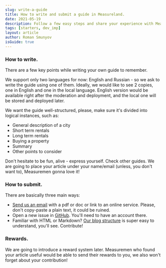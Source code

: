 ```yaml
---
slug: write-a-guide
title: How to write and submit a guide in Measureland.
date: 2021-05-19
description: Follow a few easy steps and share your experience with Measuremen. Get a reward!
tags: [starters, dev_imp]
layout: article
author: Roman Smunyov
isGuide: true
---
```


### How to write.
There are a few key points while writing your own guide to remember.

We support only two languages for now: English and Russian - so we ask to write the guide using one of them. Ideally, we would like to see 2 copies, one in English and one in the local language. English version would be available right after the moderation and deployment, and the local one will be stored and deployed later.

We want the guide well-structured, please, make sure it's divided into logical instances, such as:

- General description of a city
- Short term rentals
- Long term rentals
- Buying a property
- Summary
- Other points to consider

Don't hesitate to be fun, alive - express yourself. Check other guides. We are going to place your article under your name/email (unless, you don't want to), Measuremen gonna love it!

### How to submit.
There are basically three main ways:

- <a href="mailto:support@measureland.org" class="article__link">Send us an email</a> with a pdf or doc or link to an online service. Please, don't copy-paste a plain text, it could be ruined.
- Open a new issue in <a href="https://github.com/RomanistHere/Measureland/issues" class="article__link" target="_blank" rel="noopener">GitHub</a>. You'll need to have an account there.
- Familiar with HTML or Markdown? <a href="https://github.com/RomanistHere/Measureland/tree/master/blog" class="article__link" target="_blank" rel="noopener">Our blog structure</a> is super easy to understand, you'll see. Contribute!

### Rewards.
We are going to introduce a reward system later. Measuremen who found your article useful would be able to send their rewards to you, we also won't forget about your contribution!
